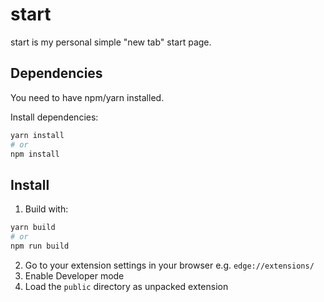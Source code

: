 # start

start is my personal simple "new tab" start page.

## Dependencies

You need to have npm/yarn installed.

Install dependencies:

```sh
yarn install
# or
npm install
```

## Install

1. Build with:

```sh
yarn build
# or
npm run build
```

2. Go to your extension settings in your browser e.g. `edge://extensions/`
3. Enable Developer mode
4. Load the `public` directory as unpacked extension